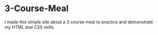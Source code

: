 # 3-Course-Meal
I made this simple site about a 3 course meal to practice and demonstrate my HTML and CSS skills.

